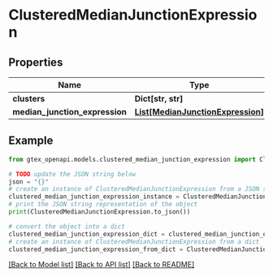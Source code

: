 # ClusteredMedianJunctionExpression


## Properties

Name | Type | Description | Notes
------------ | ------------- | ------------- | -------------
**clusters** | **Dict[str, str]** |  | [optional] 
**median_junction_expression** | [**List[MedianJunctionExpression]**](MedianJunctionExpression.md) |  | 

## Example

```python
from gtex_openapi.models.clustered_median_junction_expression import ClusteredMedianJunctionExpression

# TODO update the JSON string below
json = "{}"
# create an instance of ClusteredMedianJunctionExpression from a JSON string
clustered_median_junction_expression_instance = ClusteredMedianJunctionExpression.from_json(json)
# print the JSON string representation of the object
print(ClusteredMedianJunctionExpression.to_json())

# convert the object into a dict
clustered_median_junction_expression_dict = clustered_median_junction_expression_instance.to_dict()
# create an instance of ClusteredMedianJunctionExpression from a dict
clustered_median_junction_expression_from_dict = ClusteredMedianJunctionExpression.from_dict(clustered_median_junction_expression_dict)
```
[[Back to Model list]](../README.md#documentation-for-models) [[Back to API list]](../README.md#documentation-for-api-endpoints) [[Back to README]](../README.md)


